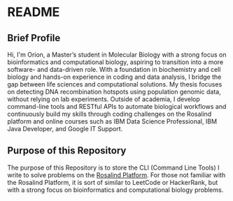 # README
## Brief Profile
Hi, I'm Orion, a Master’s student in Molecular Biology with a strong focus on bioinformatics and computational biology, aspiring to transition into a more software- and data-driven role. With a foundation in biochemistry and cell biology and hands-on experience in coding and data analysis, I bridge the gap between life sciences and computational solutions. My thesis focuses on detecting DNA recombination hotspots using population genomic data, without relying on lab experiments. Outside of academia, I develop command-line tools and RESTful APIs to automate biological workflows and continuously build my skills through coding challenges on the Rosalind platform and online courses such as IBM Data Science Professional, IBM Java Developer, and Google IT Support.

## Purpose of this Repository
The purpose of this Repository is to store the CLI (Command Line Tools) I write to solve problems on the [Rosalind Platform](https://rosalind.info/problems/locations/). For those not familiar with the Rosalind Platform, it is sort of similar to LeetCode or HackerRank, but with a strong focus on bioinformatics and computational biology problems. 
